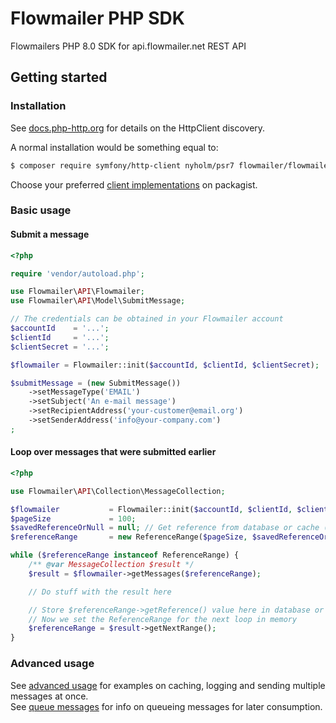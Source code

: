 # Flowmailer PHP SDK

Flowmailers PHP 8.0 SDK for api.flowmailer.net REST API

## Getting started

### Installation

See [docs.php-http.org](https://docs.php-http.org/en/latest/httplug/users.html) for details on the HttpClient discovery.

A normal installation would be something equal to:
```bash
$ composer require symfony/http-client nyholm/psr7 flowmailer/flowmailer-php80-sdk
```

Choose your preferred [client implementations](https://packagist.org/providers/psr/http-client-implementation) on packagist.

### Basic usage

#### Submit a message
```php
<?php

require 'vendor/autoload.php';

use Flowmailer\API\Flowmailer;
use Flowmailer\API\Model\SubmitMessage;

// The credentials can be obtained in your Flowmailer account
$accountId    = '...';
$clientId     = '...';
$clientSecret = '...';

$flowmailer = Flowmailer::init($accountId, $clientId, $clientSecret);

$submitMessage = (new SubmitMessage())
    ->setMessageType('EMAIL')
    ->setSubject('An e-mail message')
    ->setRecipientAddress('your-customer@email.org')
    ->setSenderAddress('info@your-company.com')
;
```

#### Loop over messages that were submitted earlier
```php
<?php

use Flowmailer\API\Collection\MessageCollection;

$flowmailer           = Flowmailer::init($accountId, $clientId, $clientSecret);
$pageSize             = 100;
$savedReferenceOrNull = null; // Get reference from database or cache (null will start from the beginning of the list)
$referenceRange       = new ReferenceRange($pageSize, $savedReferenceOrNull);

while ($referenceRange instanceof ReferenceRange) {
    /** @var MessageCollection $result */
    $result = $flowmailer->getMessages($referenceRange);

    // Do stuff with the result here

    // Store $referenceRange->getReference() value here in database or cache as input for a future run
    // Now we set the ReferenceRange for the next loop in memory
    $referenceRange = $result->getNextRange();
}
```

### Advanced usage

See [advanced usage] for examples on caching, logging and sending multiple messages at once.  
See [queue messages] for info on queueing messages for later consumption.

[advanced usage]: docs/advanced-usage.md "See advanced usage"
[queue messages]: docs/queue-messages.md "See queue messages"
